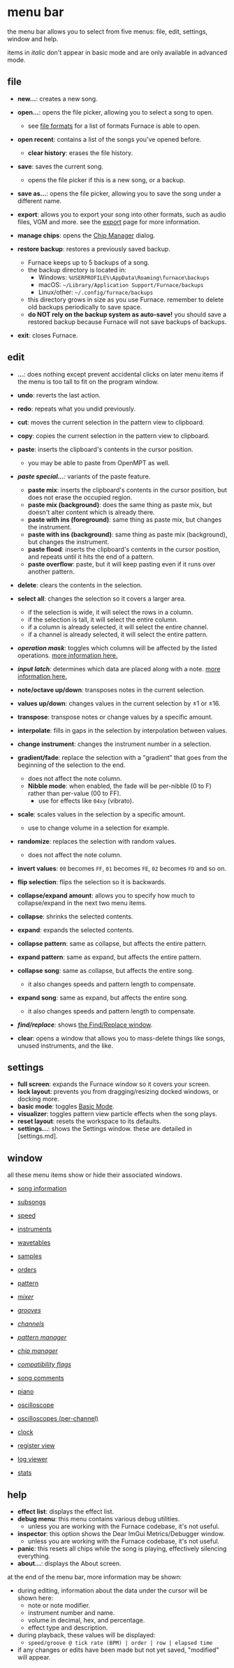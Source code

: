 # menu bar

the menu bar allows you to select from five menus: file, edit, settings, window and help.

items in _italic_ don't appear in basic mode and are only available in advanced mode.

## file

- **new...**: creates a new song.
- **open...**: opens the file picker, allowing you to select a song to open.
  - see [file formats](formats.md) for a list of formats Furnace is able to open.
- **open recent**: contains a list of the songs you've opened before.
  - **clear history**: erases the file history.

- **save**: saves the current song.
  - opens the file picker if this is a new song, or a backup.
- **save as...**: opens the file picker, allowing you to save the song under a different name.

- **export**: allows you to export your song into other formats, such as audio files, VGM and more. see the [export](export.md) page for more information.

- **manage chips**: opens the [Chip Manager](../8-advanced/chip-manager.md) dialog.

- **restore backup**: restores a previously saved backup.
  - Furnace keeps up to 5 backups of a song.
  - the backup directory is located in:
    - Windows: `%USERPROFILE%\AppData\Roaming\furnace\backups`
    - macOS: `~/Library/Application Support/Furnace/backups`
    - Linux/other: `~/.config/furnace/backups`
  - this directory grows in size as you use Furnace. remember to delete old backups periodically to save space.
  - **do NOT rely on the backup system as auto-save!** you should save a restored backup because Furnace will not save backups of backups.

- **exit**: closes Furnace.

## edit

- **...**: does nothing except prevent accidental clicks on later menu items if the menu is too tall to fit on the program window.

- **undo**: reverts the last action.
- **redo**: repeats what you undid previously.

- **cut**: moves the current selection in the pattern view to clipboard.
- **copy**: copies the current selection in the pattern view to clipboard.
- **paste**: inserts the clipboard's contents in the cursor position.
  - you may be able to paste from OpenMPT as well.
- _**paste special...**:_ variants of the paste feature.
  - **paste mix**: inserts the clipboard's contents in the cursor position, but does not erase the occupied region.
  - **paste mix (background)**: does the same thing as paste mix, but doesn't alter content which is already there.
  - **paste with ins (foreground)**: same thing as paste mix, but changes the instrument.
  - **paste with ins (background)**: same thing as paste mix (background), but changes the instrument.
  - **paste flood**: inserts the clipboard's contents in the cursor position, and repeats until it hits the end of a pattern.
  - **paste overflow**: paste, but it will keep pasting even if it runs over another pattern.
- **delete**: clears the contents in the selection.
- **select all**: changes the selection so it covers a larger area.
  - if the selection is wide, it will select the rows in a column.
  - if the selection is tall, it will select the entire column.
  - if a column is already selected, it will select the entire channel.
  - if a channel is already selected, it will select the entire pattern.

- _**operation mask**:_ toggles which columns will be affected by the listed operations. [more information here.](../8-advanced/opmask.md)
- _**input latch**:_ determines which data are placed along with a note. [more information here.](../8-advanced/inputlatch.md)

- **note/octave up/down**: transposes notes in the current selection.

- **values up/down**: changes values in the current selection by ±1 or ±16.

- **transpose**: transpose notes or change values by a specific amount.

- **interpolate**: fills in gaps in the selection by interpolation between values.
- **change instrument**: changes the instrument number in a selection.
- **gradient/fade**: replace the selection with a "gradient" that goes from the beginning of the selection to the end.
  - does not affect the note column.
  - **Nibble mode**: when enabled, the fade will be per-nibble (0 to F) rather than per-value (00 to FF).
    - use for effects like `04xy` (vibrato).
- **scale**: scales values in the selection by a specific amount.
  - use to change volume in a selection for example.
- **randomize**: replaces the selection with random values.
  - does not affect the note column.
- **invert values**: `00` becomes `FF`, `01` becomes `FE`, `02` becomes `FD` and so on.

- **flip selection**: flips the selection so it is backwards.
- **collapse/expand amount**: allows you to specify how much to collapse/expand in the next two menu items.
- **collapse**: shrinks the selected contents.
- **expand**: expands the selected contents.

- **collapse pattern**: same as collapse, but affects the entire pattern.
- **expand pattern**: same as expand, but affects the entire pattern.

- **collapse song**: same as collapse, but affects the entire song.
  - it also changes speeds and pattern length to compensate.
- **expand song**: same as expand, but affects the entire song.
  - it also changes speeds and pattern length to compensate.

- _**find/replace**:_ shows [the Find/Replace window](../8-advanced/find-replace.md).

- **clear**: opens a window that allows you to mass-delete things like songs, unused instruments, and the like.

## settings

- **full screen**: expands the Furnace window so it covers your screen.
- **lock layout**: prevents you from dragging/resizing docked windows, or docking more.
- **basic mode**: toggles [Basic Mode](basic-mode.md).
- **visualizer**: toggles pattern view particle effects when the song plays.
- **reset layout**: resets the workspace to its defaults.
- **settings...**: shows the Settings window. these are detailed in [settings.md].

## window

all these menu items show or hide their associated windows.

- [song information](song-info.md)
- [subsongs](song-info.md)
- [speed](song-info.md)
- [instruments](../4-instrument/README.md)
- [wavetables](../5-wave/README.md)
- [samples](../6-sample/README.md)
- [orders](order-list.md)
- [pattern](../3-pattern/README.md)
- _[mixer](../8-advanced/mixer.md)_
- _[grooves](../8-advanced/grooves.md)_
- _[channels](../8-advanced/channels.md)_
- _[pattern manager](../8-advanced/pat-manager.md)_
- _[chip manager](../8-advanced/chip-manager.md)_
- _[compatibility flags](../8-advanced/compat-flags.md)_
- [song comments](../8-advanced/comments.md)

- [piano](../8-advanced/piano.md)
- [oscilloscope](../8-advanced/osc.md)
- [oscilloscopes (per-channel)](../8-advanced/chanosc.md)
- [clock](../8-advanced/clock.md)
- [register view](../8-advanced/regview.md)
- [log viewer](../8-advanced/log-viewer.md)
- [stats](../8-advanced/stats.md)

## help

- **effect list**: displays the effect list.
- **debug menu**: this menu contains various debug utilities.
  - unless you are working with the Furnace codebase, it's not useful.
- **inspector**: this option shows the Dear ImGui Metrics/Debugger window.
  - unless you are working with the Furnace codebase, it's not useful.
- **panic**: this resets all chips while the song is playing, effectively silencing everything.
- **about...**: displays the About screen.

at the end of the menu bar, more information may be shown:
- during editing, information about the data under the cursor will be shown here:
  - note or note modifier.
  - instrument number and name.
  - volume in decimal, hex, and percentage.
  - effect type and description.
- during playback, these values will be displayed:
  - `speed/groove @ tick rate (BPM) | order | row | elapsed time`
- if any changes or edits have been made but not yet saved, "modified" will appear.
